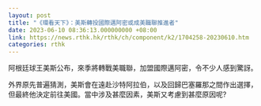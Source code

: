 ```yaml
---
layout: post
title: "《環看天下》：美斯轉投國際邁阿密或成美職聯推進者"
date: 2023-06-10 08:36:13.000000000 +08:00
link: https://news.rthk.hk/rthk/ch/component/k2/1704258-20230610.htm
categories: rthk
---
```


阿根廷球王美斯公布，來季將轉戰美職聯，加盟國際邁阿密，令不少人感到驚訝。

外界原先普遍猜測，美斯會在遠赴沙特阿拉伯，以及回歸巴塞羅那之間作出選擇，但最終他決定前往美國。當中涉及甚麼因素，美斯又考慮到甚麼原因呢?
